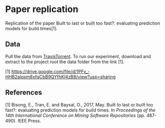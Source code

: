 # Paper replication

Replication of the paper Built to last or built too fast?: evaluating prediction models for build times[1].

## Data

Pull the data from [TravisTorrent](https://travistorrent.testroots.org/page_access/).
To run our experiment, download and extract to the project root the data folder from the link [1].

[1] https://drive.google.com/file/d/1PFv_-HHB2aIpxm8xfqCbB9QYfhKl4zB8/view?usp=sharing

## References

[1] Bisong, E., Tran, E. and Baysal, O., 2017, May. Built to last or built too fast?: evaluating prediction models for build times. In _Proceedings of the 14th International Conference on Mining Software Repositories_ (pp. 487-490). IEEE Press.
